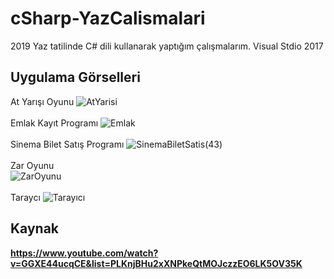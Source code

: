 # cSharp-YazCalismalari
2019 Yaz tatilinde C# dili kullanarak yaptığım çalışmalarım.
Visual Stdio 2017


## Uygulama Görselleri
At Yarışı Oyunu
![AtYarisi](https://user-images.githubusercontent.com/48350459/71788314-22e2ac00-3032-11ea-9c6b-190e31cc3c71.png)
<br> <br> Emlak Kayıt Programı
![Emlak](https://user-images.githubusercontent.com/48350459/71788295-00e92980-3032-11ea-8016-a0bcfac05d1f.png)
<br> <br>Sinema Bilet Satış Programı
![SinemaBiletSatis(43)](https://user-images.githubusercontent.com/48350459/71788316-2d04aa80-3032-11ea-9627-8ced5f6a3002.png)
<br><br> Zar Oyunu <br>
![ZarOyunu](https://user-images.githubusercontent.com/48350459/71788289-f29b0d80-3031-11ea-8e3c-60a641a920db.PNG)
<br><br> Taraycı
![Tarayıcı](https://user-images.githubusercontent.com/48350459/71788325-3beb5d00-3032-11ea-9c7f-e812ffc51963.png)

## Kaynak
<b> https://www.youtube.com/watch?v=GGXE44ucqCE&list=PLKnjBHu2xXNPkeQtMOJczzEO6LK5OV35K</b>
